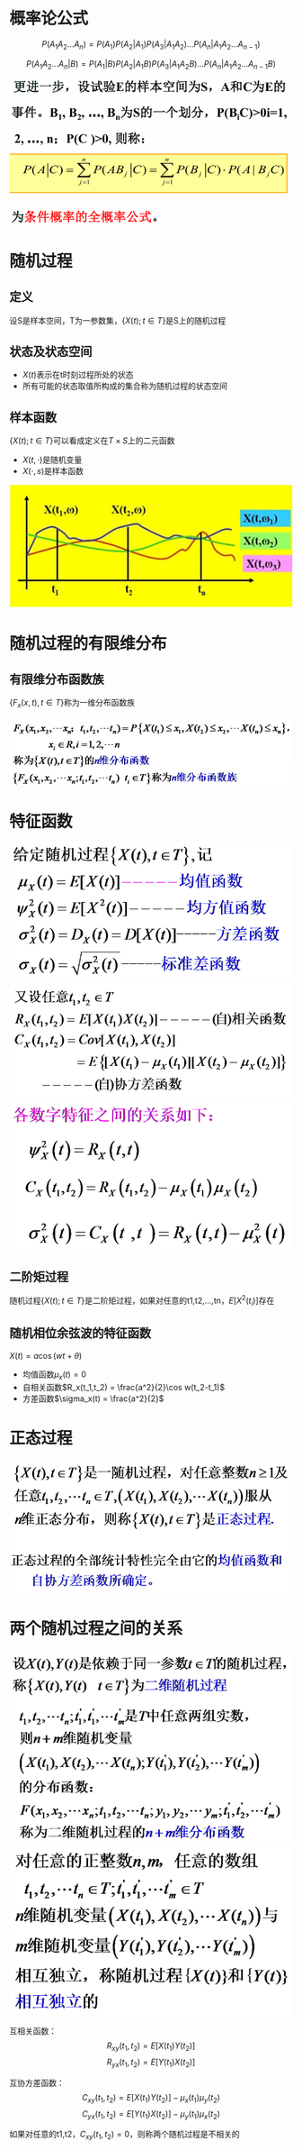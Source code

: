 # 概率论公式

$$
P(A_1A_2...A_n) = P(A_1)P(A_2|A_1)P(A_3|A_1A_2)...P(A_n|A_1A_2...A_{n-1})
$$

$$
P(A_1A_2...A_n|B) = P(A_1|B)P(A_2|A_1B)P(A_3|A_1A_2B)...P(A_n|A_1A_2...A_{n-1}B)
$$

![alt text](image.png)

# 随机过程

## 定义

设S是样本空间，T为一参数集，$\{X(t);t \in T\}$是S上的随机过程

## 状态及状态空间

- $X(t)$表示在t时刻过程所处的状态
- 所有可能的状态取值所构成的集合称为随机过程的状态空间

## 样本函数

$\{X(t);t \in T\}$可以看成定义在$T\times S$上的二元函数

- $X(t,\cdot)$是随机变量
- $X(\cdot,s)$是样本函数

![alt text](image-1.png)

# 随机过程的有限维分布

## 有限维分布函数族

$\{F_x(x,t),t \in T\}$称为一维分布函数族

![alt text](image-2.png)

# 特征函数

![alt text](image-3.png)
![alt text](image-4.png)
![alt text](image-5.png)

## 二阶矩过程

随机过程$\{X(t);t \in T\}$是二阶矩过程，如果对任意的t1,t2,...,tn，$E[X^2(t_i)]$存在

## 随机相位余弦波的特征函数

$X(t) = a\cos(wt+\theta)$

- 均值函数$\mu_x(t) = 0$
- 自相关函数$R_x(t_1,t_2) = \frac{a^2}{2}\cos w(t_2-t_1)$
- 方差函数$\sigma_x(t) = \frac{a^2}{2}$

# 正态过程

![alt text](image-6.png)

# 两个随机过程之间的关系

![alt text](image-7.png)
![alt text](image-8.png)

互相关函数：
$$
R_{xy}(t_1,t_2) = E[X(t_1)Y(t_2)]
$$
$$
R_{yx}(t_1,t_2) = E[Y(t_1)X(t_2)]
$$

互协方差函数：
$$
C_{xy}(t_1,t_2) = E[X(t_1)Y(t_2)] - \mu_x(t_1)\mu_y(t_2)
$$
$$
C_{yx}(t_1,t_2) = E[Y(t_1)X(t_2)] - \mu_y(t_1)\mu_x(t_2)
$$

如果对任意的t1,t2，$C_{xy}(t_1,t_2) = 0$，则称两个随机过程是不相关的